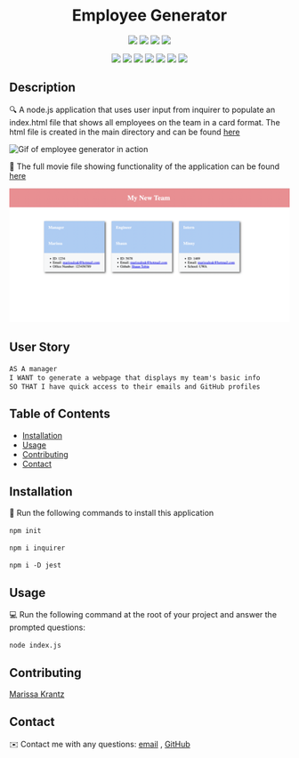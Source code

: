 <h1 align="center">Employee Generator</h1>
   
  
<p align="center">
    <img src="https://img.shields.io/github/repo-size/tobin14-jpg/Employee-Generator" />
    <img src="https://img.shields.io/github/languages/top/tobin14-jpg/Employee-Generator"  />
    <img src="https://img.shields.io/github/issues/tobin14-jpg/Employee-Generator" />
    <img src="https://img.shields.io/github/last-commit/tobin14-jpg/Employee-Generator" >
</p>
  
<p align="center">
    <img src="https://img.shields.io/badge/Javascript-yellow" />
    <img src="https://img.shields.io/badge/VisualStudioCode-blue"  />
    <img src="https://img.shields.io/badge/-node.js-green" />
    <img src="https://img.shields.io/badge/-inquirer-red" >
    <img src="https://img.shields.io/badge/-screencastify-lightgrey" />
    <img src="https://img.shields.io/badge/-jest-orange" />
    <img src="https://img.shields.io/badge/-shield.io-brightgreen" />

</p>
   
## Description
  
🔍 A node.js application that uses user input from inquirer to populate an index.html file that shows all employees on the team in a card format. The html file is created in the main directory and can be found [here](index.html)  

<img src="./assets/employee-gen.gif" alt="Gif of employee generator in action">

🎥 The full movie file showing functionality of the application can be found [here](https://drive.google.com/file/d/1Ay2rsbqZdYLlUcZzr6XAMz333rv4MGr6/view)

<img src="./assets/employee-gen-img.jpg" alt="Picture of generated webpage">

## User Story
  
```
AS A manager
I WANT to generate a webpage that displays my team's basic info
SO THAT I have quick access to their emails and GitHub profiles
```
  
## Table of Contents
- [Installation](#installation)
- [Usage](#usage)
- [Contributing](#contributing)
- [Contact](#contact)

## Installation
💾 Run the following commands to install this application
  
`npm init`
  
`npm i inquirer`

`npm i -D jest`
  
## Usage
💻 Run the following command at the root of your project and answer the prompted questions:
  
`node index.js`

## Contributing
[Marissa Krantz](https://github.com/marissakrantz)

## Contact
✉️ Contact me with any questions: [email](mailto:marissaleak@hotmail.com) , [GitHub](https://github.com/marissakrantz)<br />